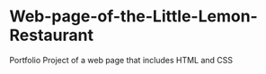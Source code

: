 # Web-page-of-the-Little-Lemon-Restaurant
Portfolio Project of a web page that includes HTML and CSS
